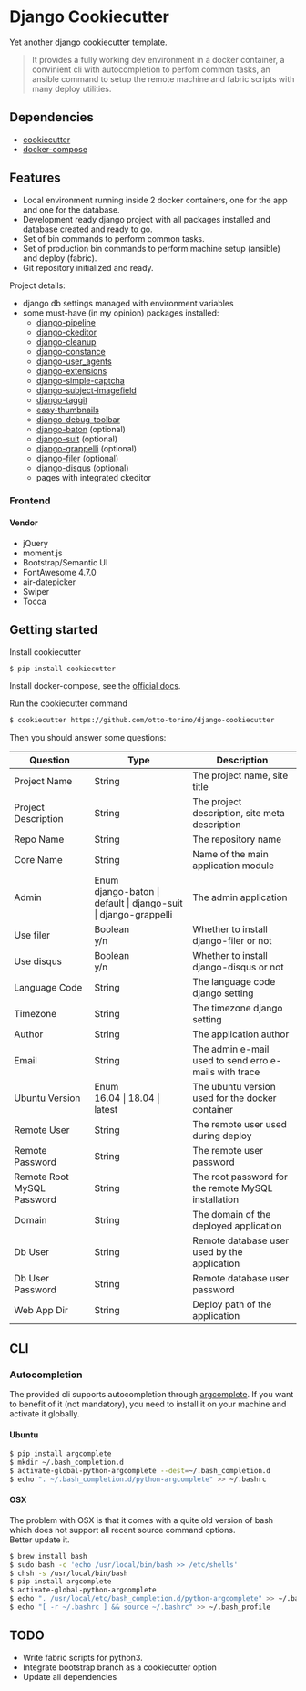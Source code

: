 # Django Cookiecutter

Yet another django cookiecutter template.

> It provides a fully working dev environment in a docker container, a convinient cli with autocompletion to perfom common tasks, an ansible command to setup the remote machine and fabric scripts with many deploy utilities.

## Dependencies

* [cookiecutter](https://github.com/cookiecutter/cookiecutter)
* [docker-compose](https://docs.docker.com/)

## Features

- Local environment running inside 2 docker containers, one for the app and one for the database.
- Development ready django project with all packages installed and database created and ready to go.
- Set of bin commands to perform common tasks.
- Set of production bin commands to perform machine setup (ansible) and deploy (fabric).
- Git repository initialized and ready.

Project details:

- django db settings managed with environment variables
- some must-have (in my opinion) packages installed:
    - [django-pipeline](https://github.com/cyberdelia/django-pipeline)
    - [django-ckeditor](https://github.com/django-ckeditor/django-ckeditor)
    - [django-cleanup](https://github.com/un1t/django-cleanup)
    - [django-constance](https://github.com/jazzband/django-constance)
    - [django-user_agents](https://github.com/selwin/django-user_agents)
    - [django-extensions](https://github.com/django-extensions/django-extensions)
    - [django-simple-captcha](https://github.com/mbi/django-simple-captcha)
    - [django-subject-imagefield](https://github.com/otto-torino/django-subject-imagefield)
    - [django-taggit](https://github.com/alex/django-taggit)
    - [easy-thumbnails](https://github.com/SmileyChris/easy-thumbnails)
    - [django-debug-toolbar](https://github.com/django-debug-toolbar/django-debug-toolbar)
    - [django-baton](https://github.com/otto-torino/django-baton) (optional)
    - [django-suit](http://djangosuit.com/) (optional)
    - [django-grappelli](https://github.com/sehmaschine/django-grappelli) (optional)
    - [django-filer](https://github.com/stefanfoulis/django-filer) (optional)
    - [django-disqus](https://github.com/arthurk/django-disqus) (optional)
    - pages with integrated ckeditor

### Frontend

#### Vendor

- jQuery
- moment.js
- Bootstrap/Semantic UI
- FontAwesome 4.7.0
- air-datepicker
- Swiper
- Tocca

## Getting started

Install cookiecutter

```bash
$ pip install cookiecutter
```

Install docker-compose, see the [official docs](https://docs.docker.com/compose/install/).

Run the cookiecutter command

```bash
$ cookiecutter https://github.com/otto-torino/django-cookiecutter
```

Then you should answer some questions:

| Question | Type | Description |
|----------|------|-------------|
| Project Name | String | The project name, site title |
| Project Description | String | The project description, site meta description |
| Repo Name | String | The repository name |
| Core Name | String | Name of the main application module |
| Admin | Enum<br>django-baton \| default \| django-suit \| django-grappelli | The admin application |
| Use filer | Boolean<br>y/n | Whether to install django-filer or not |
| Use disqus | Boolean<br>y/n | Whether to install django-disqus or not |
| Language Code | String | The language code django setting |
| Timezone | String | The timezone django setting |
| Author | String | The application author |
| Email | String | The admin e-mail used to send erro e-mails with trace |
| Ubuntu Version | Enum<br>16.04 \| 18.04 \| latest  | The ubuntu version used for the docker container |
| Remote User | String | The remote user used during deploy |
| Remote Password | String | The remote user password |
| Remote Root MySQL Password | String | The root password for the remote MySQL installation |
| Domain | String | The domain of the deployed application |
| Db User | String | Remote database user used by the application |
| Db User Password | String | Remote database user password |
| Web App Dir | String | Deploy path of the application |

## CLI

### Autocompletion

The provided cli supports autocompletion through [argcomplete](https://github.com/kislyuk/argcomplete). If you want to benefit of it (not mandatory), you need to install it on your machine and activate it globally.

#### Ubuntu

```bash
$ pip install argcomplete
$ mkdir ~/.bash_completion.d
$ activate-global-python-argcomplete --dest=~/.bash_completion.d
$ echo ". ~/.bash_completion.d/python-argcomplete" >> ~/.bashrc
```

#### OSX

The problem with OSX is that it comes with a quite old version of bash which does not support all recent source command options.    
Better update it.

```bash
$ brew install bash
$ sudo bash -c 'echo /usr/local/bin/bash >> /etc/shells'
$ chsh -s /usr/local/bin/bash
$ pip install argcomplete
$ activate-global-python-argcomplete
$ echo ". /usr/local/etc/bash_completion.d/python-argcomplete" >> ~/.bashrc
$ echo "[ -r ~/.bashrc ] && source ~/.bashrc" >> ~/.bash_profile
```

## TODO

- Write fabric scripts for python3.
- Integrate bootstrap branch as a cookiecutter option
- Update all dependencies